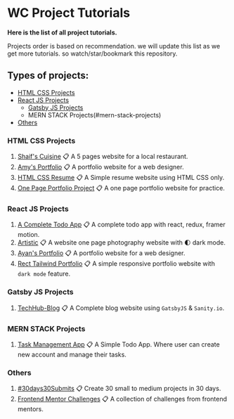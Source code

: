 # WC Project Tutorials

**Here is the list of all project tutorials.**

Projects order is based on recommendation.
we will update this list as we get more tutorials.
so watch/star/bookmark this repository.

## Types of projects:

- [HTML CSS Projects](#html-css-projects)
- [React JS Projects](#react-js-projects)
  - [Gatsby JS Projects](#gatsby-js-projects)
  - MERN STACK Projects(#mern-stack-projects)
- [Others](#others)

### HTML CSS Projects

1. [Shaif's Cuisine](https://github.com/ShaifArfan/shaif-s-cuisine)
   📋 A 5 pages website for a local restaurant.
1. [Amy's Portfolio](https://github.com/ShaifArfan/AMYs-Portfolio)
   📋 A portfolio website for a web designer.
1. [HTML CSS Resume](https://github.com/ShaifArfan/html-css-resume)
📋 A Simple resume website using HTML CSS only.
1. [One Page Portfolio Project](https://github.com/WebCifar/one-page-website-html-css-project-for-practice)
   📋 A one page portfolio website for practice.

### React JS Projects

1. [A Complete Todo App](https://github.com/ShaifArfan/react-todo-app)
   📋 A complete todo app with react, redux, framer motion.
1. [Artistic](https://github.com/ShaifArfan/artistic)
   📋 A website one page photography website with 🌓 dark mode.
1. [Ayan's Portfolio](https://github.com/ShaifArfan/AYANs-portfolio)
   📋 A portfolio website for a web designer.
1. [Rect Tailwind Portfolio](https://github.com/ShaifArfan/react-tailwind-portfolio)
   📋 A simple responsive portfolio website with `dark mode` feature.

### Gatsby JS Projects

1. [TechHub-Blog](https://github.com/ShaifArfan/techHub-blog)
   📋 A Complete blog website using `GatsbyJS` & `Sanity.io`.
   
### MERN STACK Projects
1. [Task Management App](https://github.com/ShaifArfan/task-management-tool-tut/tree/youtube-tutorial)
   📋 A Simple Todo App. Where user can create new account and manage their tasks.

### Others

1. [#30days30Submits](https://github.com/ShaifArfan/30days30submits)
   📋 Create 30 small to medium projects in 30 days.
1. [Frontend Mentor Challenges](https://github.com/WebCifar/frontend-mentor-challenge)
   📋 A collection of challenges from frontend mentors.

